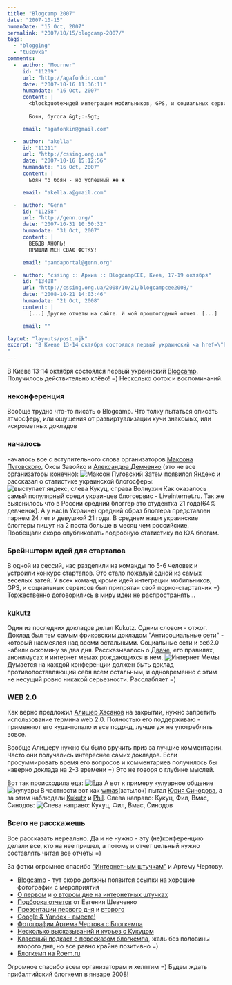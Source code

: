 ```yaml
---
title: "Blogcamp 2007"
date: "2007-10-15"
humanDate: "15 Oct, 2007"
permalink: "2007/10/15/blogcamp-2007/"
tags: 
  - "blogging"
  - "tusovka"
comments: 
  -  author: "Mourner"
     id: "11209"
     url: "http://agafonkin.com"
     date: "2007-10-16 11:36:11"
     humandate: "16 Oct, 2007"
     content: | 
       <blockquote>идей интеграции мобильников, GPS, и социальных сервисов</blockquote>
       
       Боян, бугога &gt;:-&gt;

     email: "agafonkin@gmail.com"

  -  author: "akella"
     id: "11211"
     url: "http://cssing.org.ua"
     date: "2007-10-16 15:12:56"
     humandate: "16 Oct, 2007"
     content: | 
       Боян то боян - но успешный же ж

     email: "akella.a@gmail.com"

  -  author: "Genn"
     id: "11258"
     url: "http://genn.org/"
     date: "2007-10-31 10:50:32"
     humandate: "31 Oct, 2007"
     content: | 
       ВЕБДВ АНОЛЬ!
       ПРИШЛИ МЕН СВАЮ ФОТКУ!

     email: "pandaportal@genn.org"

  -  author: "cssing :: Архив :: BlogcampCEE, Киев, 17-19 октября"
     id: "13408"
     url: "http://cssing.org.ua/2008/10/21/blogcampcee2008/"
     date: "2008-10-21 14:03:46"
     humandate: "21 Oct, 2008"
     content: | 
       [...] Другие отчеты на сайте. И мой прошлогодний отчет. [...]

     email: ""

layout: "layouts/post.njk"
excerpt: "В Киеве 13-14 октября состоялся первый украинский <a href=\"http://blogcamp.com.ua\">Blogcamp</a>. Получилось действительно клёво! =) Несколько фоток и воспоминаний.
"
---
```


В Киеве 13-14 октября состоялся первый украинский <a href="http://blogcamp.com.ua">Blogcamp</a>. Получилось действительно клёво! =) Несколько фоток и воспоминаний.
<!--more-->
<h3>неконференция</h3>
Вообще трудно что-то писать о Blogcamp. Что толку пытаться описать атмосферу, или ощущения от развиртуализации кучи знакомых, или искрометных докладов 

<h3>началось</h3>
началось все с вступительного слова организаторов <a href="http://blogobig.com/">Максона Пуговского</a>, Оксы Завойко и <a href="http://demchenko.info/">Александра Демченко</a> (это не все организаторы конечно):
<img src="/pic/blogcamp/maxon.jpg" alt="Максон Пуговский" />
Затем появился Яндекс и рассказал о статистике украинской блогосферы:
<img src="/pic/blogcamp/ya.jpg" alt="выступает яндекс, слева Кукуц, справа Волнухин" />
Как оказалось самый популярный среди украинцев блогсервис - Liveinternet.ru. Так же выяснилось что в России средний блоггер это студентка 21 года(64% девченок). А у нас(в Украине) средний образ блоггера представлен парнем 24 лет и девушкой 21 года. В среднем наши украинские блоггеры пишут на 2 поста больше в месяц чем российские. 
Пообещали скоро опубликовать подробную статистику по ЮА блогам.
<h3>Брейншторм идей для стартапов</h3>
В одной из сессий, нас разделили на команды по 5-6 человек и устроили конкурс стартапов. Это стало пожалуй одной из самых веселых затей. У всех команд кроме идей интеграции мобильников, GPS, и социальных сервисов был припрятан свой порно-стартапчик =) Торжественно договорились в миру идеи не распространять...
<h3>kukutz</h3>
Один из последних докладов делал  Kukutz. Одним словом - отжог. Доклад был тем самым фриковским докладом "Антисоциальные сети" - который насмеялся над всеми остальными. Социальные сети и веб2.0 набили оскомину за два дня. Рассказывалось о <a href="http://2ch.ru/">Дваче</a>, его правилах,  анонимусах и интернет мемах рождающихся в нем.
<img src="/pic/blogcamp/mems.jpg" alt="Интернет Мемы" />
Думается на каждой конференции должен быть доклад  противопоставляющий себя всем остальным, и одновременно с этим не несущий ровно никакой серьезности. Расслабляет =)
<h3>WEB 2.0</h3>
Как верно предложил <a href="http://alisherhasanov.livejournal.com/">Алишер Хасанов</a> на закрытии, нужно запретить использование термина web 2.0. Полностью его поддерживаю - применяют его куда-попало и все подряд, лучше уж не употреблять вовсе. 

Вообще Алишеру нужно бы было вручить приз за лучшие комментарии. Часто они получались интереснее самих докладов. Если просуммировать время его вопросов и комментариев получилось бы наверно доклада на 2-3 времени =) Это не говоря о глубине мыслей.

Вот так происходила еда:
<img src="/pic/blogcamp/eda.jpg" alt="Еда" />
А вот к примеру кулуарное общение
<img src="/pic/blogcamp/kuluar.jpg" alt="кулуары" />
В частности вот как <a href="http://kurilka.co.ua/">wmas</a>(затылок) пытал <a href="http://sinodov.livejournal.com/">Юрия Синодова</a>, а за этим наблюдали <a href="http://kukutz.livejournal.com/">Kukutz</a> и <a href="http://wp.mazoo.net">Phil</a>. Слева направо: Кукуц, Фил, Вмас, Синодов:
<img src="/pic/blogcamp/wmas.jpg" alt="Слева направо: Кукуц, Фил, Вмас, Синодов" />
<h3>Всего не расскажешь</h3>
Все рассказать нереально. Да и не нужно - эту (не)конференцию делали все, кто на нее пришел, а потому и отчет цельный нужно составлять читая все отчеты =)

За фотки огромное спасибо <a href="http://internetno.net">"Интернетным штучкам"</a> и Артему Чертову.
<ul>
<li><a href="http://blogcamp.com.ua">Blogcamp</a> - тут скоро должны появится ссылки на хорошие фотографии с мероприятия</li>
<li><a href="http://internetno.net/2007/10/14/blogcamp2007-den-pervyiy/">О первом</a> и <a href="http://internetno.net/2007/10/14/blogcamp2007-den-vtoroy/">о втором дне на интернетных штучках</a></li>
<li><a href="http://acekievua.livejournal.com/1895119.html">Подборка отчетов</a> от Евгения Шевченко</li>
<li><a href="http://cooluck.livejournal.com/43240.html">Презентации первого дня</a> и <a href="http://cooluck.livejournal.com/43474.html">второго</a></li>
<li><a href="http://ace.kiev.ua/sergej-petrenko-i-dmitrij-sholomko/">Google & Yandex - вместе!</a></li>
<li><a href="http://fotki.yandex.ru/users/CHAV4/album/13210/">Фотографии Артема Чертова с Блогкемпа</a></li>
<li><a href="http://sundr0p.livejournal.com/494741.html">Несколько высказываний и курьез с Кукуцом</a></li>
<li><a href="http://www.jocast.lv/2007/10/14/65-jocast/">Классный подкаст с пересказом блогкемпа</a>, жаль без половины второго дня, но все равно крайне позитивно =)</li>
<li><a href="http://roem.ru/2007/10/15/blogcamp/">Блогкемп на Roem.ru</a></li>
</ul>
Огромное спасибо всем организаторам и хелптим =) Будем ждать прибалтийский блогкемп в январе 2008!
